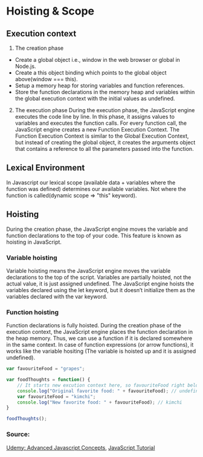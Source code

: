 Hoisting & Scope
===============

## Execution context
1. The creation phase
* Create a global object i.e., window in the web browser or global in Node.js.
* Create a this object binding which points to the global object above(window === this).
* Setup a memory heap for storing variables and function references.
* Store the function declarations in the memory heap and variables within the global execution context with the initial values as undefined. 

2. The execution phase
During the execution phase, the JavaScript engine executes the code line by line. In this phase, it assigns values to variables and executes the function calls. For every function call, the JavaScript engine creates a new Function Execution Context. The Function Execution Context is similar to the Global Execution Context, but instead of creating the global object, it creates the arguments object that contains a reference to all the parameters passed into the function.

## Lexical Environment
In Javascript our lexical scope (available data + variables where the function was defined) determines our available variables. Not where the function is called(dynamic scope => "this" keyword).

## **Hoisting**
During the creation phase, the JavaScript engine moves the variable and function declarations to the top of your code. This feature is known as hoisting in JavaScript.

### Variable hoisting
Variable hoisting means the JavaScript engine moves the variable declarations to the top of the script. Variables are partially hoisted, not the actual value, it is just assigned undefined. The JavaScript engine hoists the variables declared using the let keyword, but it doesn’t initialize them as the variables declared with the var keyword.

### Function hoisting
Function declarations is fully hoisted. During the creation phase of the execution context, the JavaScript engine places the function declaration in the heap memory. Thus, we can use a function if it is declared somewhere in the same context. In case of function expressions (or arrow functions), it works like the variable hositing (The variable is hoisted up and it is assigned undefined).

```js
var favouriteFood = "grapes";

var foodThoughts = function() {
    // It starts new excution context here, so favouriteFood right below prints undefined 
    console.log("Original favorite food: " + favouriteFood); // undefined
    var favouriteFood = "kimchi";
    console.log("New favorite food: " + favouriteFood); // kimchi
}

foodThoughts();

```

### Source: 
[Udemy: Advanced Javascript Concepts](https://udemy.com/course/advanced-javascript-concepts/),
[JavaScript Tutorial](https://www.javascripttutorial.net/javascript-execution-context/)
